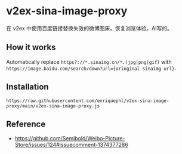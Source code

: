 # v2ex-sina-image-proxy
在 v2ex 中使用百度链接替换失效的微博图床，恢复浏览体验。AI写的。

## How it works
Automatically replace `https?://*.sinaimg.cn/*.(jpg|png|gif)` with `https://image.baidu.com/search/down?url={oringinal sinaimg url}`.

## Installation
`https://raw.githubusercontent.com/enriquephl/v2ex-sina-image-proxy/main/v2ex-sina-image-proxy.js`

## Reference
+ https://github.com/Semibold/Weibo-Picture-Store/issues/124#issuecomment-1374377286